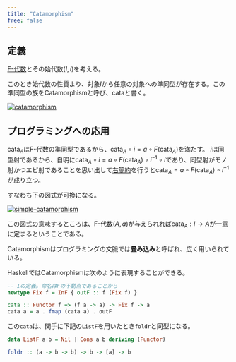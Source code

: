 ```yaml
---
title: "Catamorphism"
free: false
---
```


## 定義

[F-代数](f-algebra)とその始代数$(I, i)$を考える。

このとき始代数の性質より、対象$I$から任意の対象への準同型が存在する。この準同型の族をCatamorphismと呼び、$\mathrm{cata}$と書く。

[![catamorphism](https://storage.googleapis.com/zenn-user-upload/dd267b882263-20240805.png)](https://q.uiver.app/#q=WzAsNSxbMCwwLCJcXG1hdGhiZntDfSJdLFswLDEsIkYoSSkiXSxbMCwyLCJGKEEpIl0sWzEsMiwiQSJdLFsxLDEsIkkiXSxbMSw0LCJpIiwwLHsib2Zmc2V0IjotMX1dLFs0LDMsIlxcbWF0aHJte2NhdGF9X0EiXSxbMiwzLCJhIiwyXSxbMSwyLCJGKFxcbWF0aHJte2NhdGF9X0EpIiwyXSxbNCwxLCJpXnstMX0iLDAseyJvZmZzZXQiOi0xfV1d)

## プログラミングへの応用

$\mathrm{cata}_A$はF-代数の準同型であるから、$\mathrm{cata}_A \circ i = a \circ F(\mathrm{cata}_A)$を満たす。
$i$は同型射であるから、自明に$\mathrm{cata}_A \circ i = a \circ F(\mathrm{cata}_A) \circ i^{-1} \circ i$であり、同型射がモノ射かつエピ射であることを思い出して[右簡約](monic-and-epic-morphisms#エピ射)を行うと$\mathrm{cata}_A = a \circ F(\mathrm{cata}_A) \circ i^{-1}$が成り立つ。

すなわち下の図式が可換になる。

[![simple-catamorphism](https://storage.googleapis.com/zenn-user-upload/57dfd8063086-20240805.png)](https://q.uiver.app/#q=WzAsNSxbMCwwLCJcXG1hdGhiZntDfSJdLFswLDIsIkYoSSkiXSxbMCwzLCJGKEEpIl0sWzIsMywiQSJdLFswLDEsIkkiXSxbNCwzLCJcXG1hdGhybXtjYXRhfV9BIl0sWzIsMywiYSIsMl0sWzEsMiwiRihcXG1hdGhybXtjYXRhfV9BKSIsMl0sWzQsMSwiaV57LTF9IiwyXV0=)

この図式の意味するところは、F-代数$(A, a)$が与えられれば$\mathrm{cata}_A: I \to A$が一意に定まるということである。

Catamorphismはプログラミングの文脈では**畳み込み**と呼ばれ、広く用いられている。

HaskellではCatamorphismは次のように表現することができる。

```Haskell
-- Iの定義。命名はFの不動点であることから
newtype Fix f = InF { outF :: f (Fix f) }

cata :: Functor f => (f a -> a) -> Fix f -> a
cata a = a . fmap (cata a) . outF
```

この`cata`は、関手に下記の`ListF`を用いたとき`foldr`と同型になる。

```Haskell
data ListF a b = Nil | Cons a b deriving (Functor)

foldr :: (a -> b -> b) -> b -> [a] -> b
```
